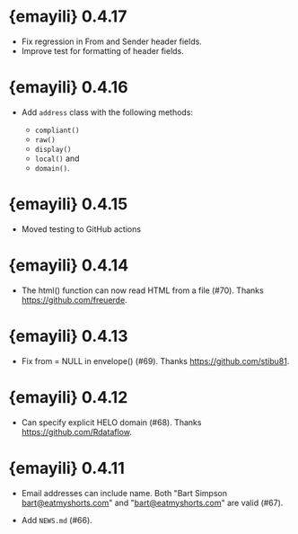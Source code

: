 # {emayili} 0.4.17

* Fix regression in From and Sender header fields.
* Improve test for formatting of header fields.

# {emayili} 0.4.16

* Add `address` class with the following methods:

  - `compliant()`
  - `raw()`
  - `display()`
  - `local()` and
  - `domain()`.

# {emayili} 0.4.15

* Moved testing to GitHub actions

# {emayili} 0.4.14

* The html() function can now read HTML from a file (#70).
  Thanks https://github.com/freuerde.

# {emayili} 0.4.13

* Fix from = NULL in envelope() (#69).
  Thanks https://github.com/stibu81.

# {emayili} 0.4.12

* Can specify explicit HELO domain (#68).
  Thanks https://github.com/Rdataflow.

# {emayili} 0.4.11

* Email addresses can include name. Both "Bart Simpson <bart@eatmyshorts.com>"
  and "bart@eatmyshorts.com" are valid (#67).

* Add `NEWS.md` (#66).
